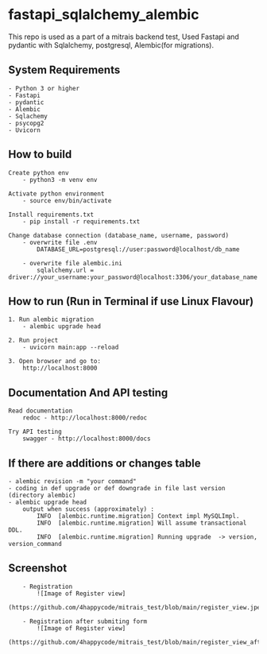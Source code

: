 # fastapi_sqlalchemy_alembic

This repo is used as a part of a mitrais backend test, Used Fastapi and pydantic with Sqlalchemy, postgresql, Alembic(for migrations).


## System Requirements
    
    - Python 3 or higher
    - Fastapi
    - pydantic
    - Alembic
    - Sqlachemy
    - psycopg2
    - Uvicorn


## How to build

    Create python env
        - python3 -m venv env
    
    Activate python environment
        - source env/bin/activate

    Install requirements.txt
        - pip install -r requirements.txt

    Change database connection (database_name, username, password)
        - overwrite file .env
            DATABASE_URL=postgresql://user:password@localhost/db_name

        - overwrite file alembic.ini
            sqlalchemy.url = driver://your_username:your_password@localhost:3306/your_database_name


## How to run (Run in Terminal if use Linux Flavour)

    1. Run alembic migration
        - alembic upgrade head
    
    2. Run project
        - uvicorn main:app --reload

    3. Open browser and go to:
        http://localhost:8000


## Documentation And API testing

    Read documentation
        redoc - http://localhost:8000/redoc

    Try API testing
        swagger - http://localhost:8000/docs

## If there are additions or changes table

    - alembic revision -m "your command"
    - coding in def upgrade or def downgrade in file last version (directory alembic)
    - alembic upgrade head
        output when success (approximately) :
            INFO  [alembic.runtime.migration] Context impl MySQLImpl.
            INFO  [alembic.runtime.migration] Will assume transactional DDL.
            INFO  [alembic.runtime.migration] Running upgrade  -> version, version_command
            
## Screenshot 
        - Registration
            ![Image of Register view]
            (https://github.com/4happycode/mitrais_test/blob/main/register_view.jpeg)
        
        - Registration after submiting form
            ![Image of Register view]
            (https://github.com/4happycode/mitrais_test/blob/main/register_view_after_submiting.jpeg)


